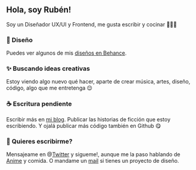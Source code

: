 ## Hola, soy Rubén!
Soy un Diseñador UX/UI y Frontend, me gusta escribir y cocinar 🧑🏻‍🍳

### 🎨 Diseño
Puedes ver algunos de mis [diseños en Behance](https://www.behance.net/cont3mpoc110).

### :sparkles: Buscando ideas creativas
Estoy viendo algo nuevo qué hacer, aparte de crear música, artes, diseño, código, algo que me entretenga 😌

### :coffee: Escritura pendiente
Escribir más en [mi blog](https://cont3mpo.github.io/blog.html). Publicar las historias de ficción que estoy escribiendo. Y ojalá publicar más código también en Github 😋

### 💌 Quieres escribirme?
Mensajeame en @[Twitter](https://twitter.com/cont3mpo) y sigueme!, aunque me la paso hablando de [Anime](https://myanimelist.net/animelist/Contempo) y comida. O mandame un [mail](mailto:cont3mpo@gmail.com) si tienes un proyecto de diseño.<br>
